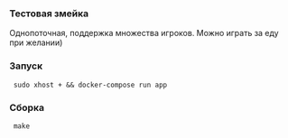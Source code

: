 ### Тестовая змейка
 Однопоточная, поддержка множества игроков. Можно играть за еду при желании)

### Запуск
```
 sudo xhost + && docker-compose run app
```

### Сборка
```
 make
```